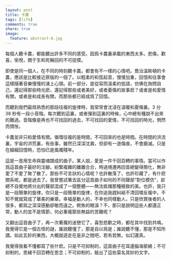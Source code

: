 ```yaml
---
layout: post
title: 卡農
tags: [life]
comments: true
share: true
image:
  feature: abstract-8.jpg
---
```

每個人聽卡農，都能聽出許多不同的感受。因爲卡農裏承載的東西太多。悲傷，歡喜，愉悅，關于生和死輪回的不可捉摸。

即使是同一個人，在不同的時刻聽卡農。都會有不一樣的心情吧。喬治溫斯頓的卡農，應該是比較接近原版的一個了。以輕柔的和弦起音，慢慢加重，回憶和往事會這樣隨著音樂慢慢的湧上心頭。前一部分，是從容而溫柔的低語，仿佛在詢問自己，還記得那些時光麽，還記得那些或者美好，或者憂傷的故事麽？或者是和愛情有關，或者是和成長有關，而那些都已經成爲了回憶。

而聽到我們最爲熟悉的那段往複的旋律時，我常常會沈浸在溫暖和憂傷裏。3 分 38 秒有一段小音階。每次聽到這裏，或者彈到這裏的時候，心中總有種說不出來的難過。音階像是再也不可找回的過去，不可找回的愛情，不可找回的時光，惘然而惆怅。

卡農並非只和愛情有關。循環往複的是時間，不可回來的也是時間。在時間的洪流裏，宇宙的洪荒裏，有些事，雖然已深深沈澱，但卻有一道傷痕，不會磨滅。只是在細細回憶時，恐怕已是風燭殘年。 

這是一首用生命與靈魂譜成的曲子。某人說，愛是一件千回百轉的事情。當可以作爲這首曲子最好的注腳。紛繁複雜的離離合合，時過境遷再回首總變得簡化，無非愛了不愛了聚了散了。那些不可言狀的心情呢？也許散落了，也許珍藏了，有什麽關系呢，都是過去了。我曾嘗試著去區分這首曲子如何的不同聲部“對位模仿”，卻總不自覺地將分出的聲部混成了一個整體——無法抵擋那種極致的美。也許，我只是一段簡單的旋律，你只是一段簡單的旋律，在你追我趕糾結不清回環反複中，不知不覺就寫成了華美的樂章。幸福是動人的，不幸也同樣動人，只是欣賞後者的人很多，都爲之深深感動卻敬而遠之。鳄魚的眼淚？不，那只是說明這些人都還正常，動人的並不是情節，何必重複那些無益的苦難呢？

又翻出這首曲子了，再一次著魔的迷戀它了，喜愁悲歡之時，都在其中找到共鳴。我覺得它是一個古怪的謎，誰說聽懂了，那是自以爲是；誰說聽不懂，那是不知所謂。如此玄妙的東西，大概就遊走在是非之間吧，若有若無，似幻還真。

我覺得我看不懂都寫了些什麽。只是不可抑制的，這首曲子在耳邊腦海萦繞；不可抑制的，思緒千回百轉在思念；不可抑制的，敲出了這些莫名其妙的文字。 
